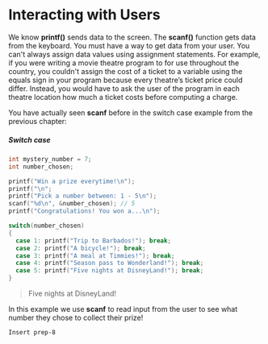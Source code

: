 # Interacting with Users

We know **printf()** sends data to the screen. The **scanf()** function gets data from the keyboard. You must have a way to get data from your user. You can't always assign data values using assignment statements. For example, if you were writing a movie theatre program to for use throughout the country, you couldn't assign the cost of a ticket to a variable using the equals sign in your program because every theatre’s ticket price could differ. Instead, you would have to ask the user of the program in each theatre location how much a ticket costs before computing a charge.

You have actually seen **scanf** before in the switch case example from the previous chapter:

##### Switch case

```c
int mystery_number = 7;
int number_chosen;

printf("Win a prize everytime!\n");
printf("\n";
printf("Pick a number between: 1 - 5\n");
scanf("%d\n", &number_chosen); // 5
printf("Congratulations! You won a...\n");

switch(number_chosen)
{
  case 1: printf("Trip to Barbados!"); break;
  case 2: printf("A bicycle!"); break;
  case 3: printf("A meal at Timmies!"); break;
  case 4: printf("Season pass to Wonderland!"); break;
  case 5: printf("Five nights at DisneyLand!"); break;
}
```
> Five nights at DisneyLand!

In this example we use **scanf** to read input from the user to see what number they chose to collect their prize!

```Insert prep-8```
